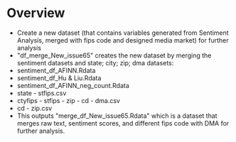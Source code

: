 # Overview
* Create a new dataset (that contains variables generated from Sentiment Analysis, merged with fips code and designed media market) for further analysis 
* "df_merge_New_issue65" creates the new dataset by merging the sentiment datasets and state; city; zip; dma datasets:
* sentiment_df_AFINN.Rdata
* sentiment_df_Hu & Liu.Rdata
* sentiment_df_AFINN_neg_count.Rdata
* state - stfips.csv
* ctyfips - stfips - zip - cd - dma.csv
* cd - zip.csv
* This outputs  "merge_df_New_issue65.Rdata" which is a dataset that merges raw text, sentiment scores, and different fips code with DMA for further analysis. 
